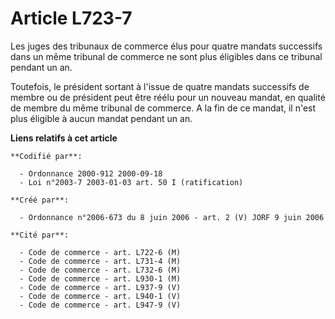 # Article L723-7

Les juges des tribunaux de commerce élus pour quatre mandats successifs dans un même tribunal de commerce ne sont plus
éligibles dans ce tribunal pendant un an.

Toutefois, le président sortant à l'issue de quatre mandats successifs de membre ou de président peut être réélu pour un
nouveau mandat, en qualité de membre du même tribunal de commerce. A la fin de ce mandat, il n'est plus éligible à aucun
mandat pendant un an.

**Liens relatifs à cet article**

	**Codifié par**:

	  - Ordonnance 2000-912 2000-09-18
	  - Loi n°2003-7 2003-01-03 art. 50 I (ratification)

	**Créé par**:

	  - Ordonnance n°2006-673 du 8 juin 2006 - art. 2 (V) JORF 9 juin 2006

	**Cité par**:

	  - Code de commerce - art. L722-6 (M)
	  - Code de commerce - art. L731-4 (M)
	  - Code de commerce - art. L732-6 (M)
	  - Code de commerce - art. L930-1 (M)
	  - Code de commerce - art. L937-9 (V)
	  - Code de commerce - art. L940-1 (V)
	  - Code de commerce - art. L947-9 (V)
